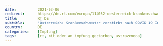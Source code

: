 ```yaml
---
date:          2021-03-06
redirect:      https://de.rt.com/europa/114052-oesterreich-krankenschwester-verstirbt-nach-covid-19-impfung/
title:         RT DE
subtitle:      'Österreich: Krankenschwester verstirbt nach COVID-19-Impfung mit AstraZeneca'
country:       DE
categories:    [Impfung]
tags:          [rt, mit oder an impfung gestorben, astrazeneca]
---
```

